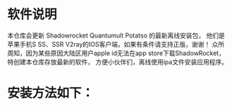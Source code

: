 # 软件说明
本仓库会更新 Shadowrocket Quantumult Potatso 的最新离线安装包， 他们是苹果手机S SS、SSR V2ray的IOS客户端，如果有条件请支持正版，谢谢！
众所周知，因为某些原因大陆区用户apple id无法在app store下载ShadowRocket，特创建本仓库存放最新的软件，
方便小伙伴们，离线使用ipa文件安装应用程序。

# 安装方法如下：





